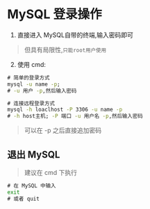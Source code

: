 # MySQL 登录操作

1.  直接进入 MySQL自带的终端,输入密码即可

>   但具有局限性,```只能root用户使用```

2.  使用 cmd:

```cmd
# 简单的登录方式
mysql -u name -p;
# -u 用户 -p,然后输入密码

# 连接远程登录方式
mysql -h loaclhost -P 3306 -u name -p
# -h host主机; -P 端口 -u 用户名 -p,然后输入密码
```

>   可以在 -p 之后直接追加密码

## 退出 MySQL

>   建议在 cmd 下执行

```cmd
# 在 MySQL 中输入
exit
# 或者 quit
```

